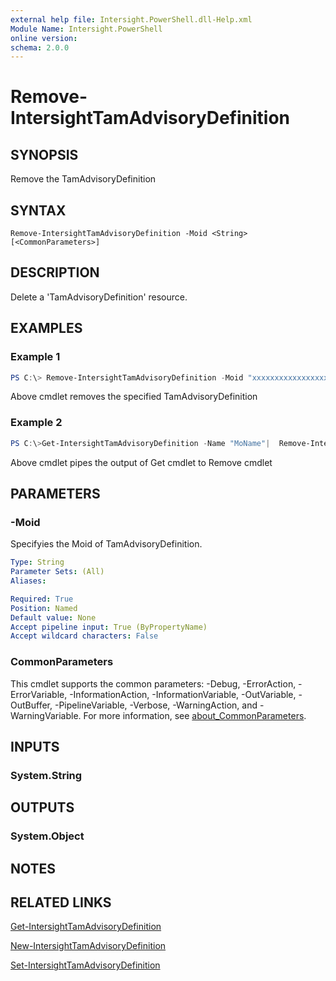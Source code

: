 ```yaml
---
external help file: Intersight.PowerShell.dll-Help.xml
Module Name: Intersight.PowerShell
online version:
schema: 2.0.0
---
```


# Remove-IntersightTamAdvisoryDefinition

## SYNOPSIS
Remove the TamAdvisoryDefinition

## SYNTAX

```
Remove-IntersightTamAdvisoryDefinition -Moid <String> [<CommonParameters>]
```

## DESCRIPTION
Delete a &apos;TamAdvisoryDefinition&apos; resource.

## EXAMPLES

### Example 1
```powershell
PS C:\> Remove-IntersightTamAdvisoryDefinition -Moid "xxxxxxxxxxxxxxxxxxxxxxxxxxx"
```
Above cmdlet removes the specified TamAdvisoryDefinition 

### Example 2
```powershell
PS C:\>Get-IntersightTamAdvisoryDefinition -Name "MoName"|  Remove-IntersightTamAdvisoryDefinition
```
Above cmdlet pipes the output of Get cmdlet to Remove cmdlet

## PARAMETERS

### -Moid
Specifyies the Moid of TamAdvisoryDefinition.

```yaml
Type: String
Parameter Sets: (All)
Aliases:

Required: True
Position: Named
Default value: None
Accept pipeline input: True (ByPropertyName)
Accept wildcard characters: False
```

### CommonParameters
This cmdlet supports the common parameters: -Debug, -ErrorAction, -ErrorVariable, -InformationAction, -InformationVariable, -OutVariable, -OutBuffer, -PipelineVariable, -Verbose, -WarningAction, and -WarningVariable. For more information, see [about_CommonParameters](http://go.microsoft.com/fwlink/?LinkID=113216).

## INPUTS

### System.String

## OUTPUTS

### System.Object
## NOTES

## RELATED LINKS

[Get-IntersightTamAdvisoryDefinition](./Get-IntersightTamAdvisoryDefinition.md)

[New-IntersightTamAdvisoryDefinition](./New-IntersightTamAdvisoryDefinition.md)

[Set-IntersightTamAdvisoryDefinition](./Set-IntersightTamAdvisoryDefinition.md)

